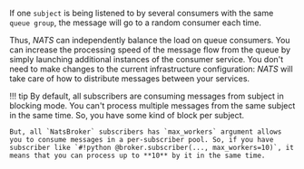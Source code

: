 If one `subject` is being listened to by several consumers with the same `queue group`, the message will go to a random consumer each time.

Thus, *NATS* can independently balance the load on queue consumers. You can increase the processing speed of the message flow from the queue by simply launching additional instances of the consumer service. You don't need to make changes to the current infrastructure configuration: *NATS* will take care of how to distribute messages between your services.

!!! tip
    By default, all subscribers are consuming messages from subject in blocking mode. You can't process multiple messages from the same subject in the same time. So, you have some kind of block per subject.

    But, all `NatsBroker` subscribers has `max_workers` argument allows you to consume messages in a per-subscriber pool. So, if you have subscriber like `#!python @broker.subscriber(..., max_workers=10)`, it means that you can process up to **10** by it in the same time.
